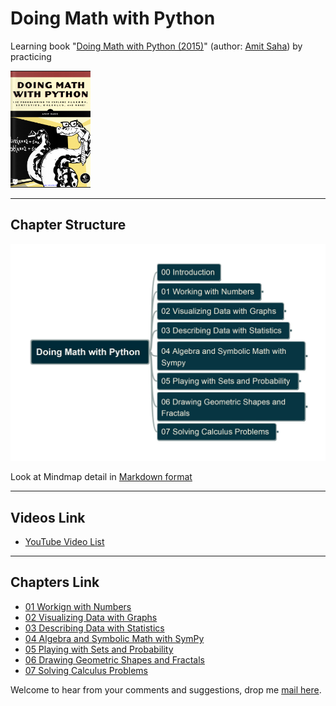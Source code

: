 # Doing Math with Python

Learning book "[Doing Math with Python (2015)](https://nostarch.com/doingmathwithpython)" (author: [Amit Saha](https://www.linkedin.com/in/echorand/)) by practicing

![bookcover](/img/DMwP_cover.png)

---

## Chapter Structure

![bookstructure](img/DoingMathwithPython.jpg)

Look at Mindmap detail in [Markdown format](/Doing%20Math%20with%20Python.md)

---

## Videos Link

- [YouTube Video List](https://www.youtube.com/playlist?list=PL6DEHvciXKeXor3p_FvkJaxzMDUgG5UJd)

---

## Chapters Link

- [01 Workign with Numbers](/ch01/)
- [02 Visualizing Data with Graphs](/ch02/)
- [03 Describing Data with Statistics](/ch03/)
- [04 Algebra and Symbolic Math with SymPy](/ch04/)
- [05 Playing with Sets and Probability](/ch05/)
- [06 Drawing Geometric Shapes and Fractals](/ch06/)
- [07 Solving Calculus Problems](/ch07/)

Welcome to hear from your comments and suggestions, drop me [mail here](mailto:xiaoqizhao@outlook.com).
